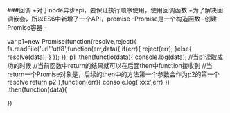 ###回调
+对于node异步api，要保证执行顺序使用，使用回调函数
+为了解决回调嵌套，所以ES6中新增了一个API，promise
	-Promise是一个构造函数
	-创建Promise容器
	-
	
var p1=new Promise(function(resolve,reject){
	fs.readFile('url','utf8',function(err,data){
		if(err){
			reject(err);
		}else{
			resolve(data);
		}
	});
});
p1
	.then(functio(data){
	console.log(data);
	//当p1读取成功的时候
	//当前函数中return的结果就可以在后面then中function接收到
	//当return一个Promise对象是，后续的then中的方法第一个参数会作为p2的第一个resolve
	return p2
},function(err){
	console.log('xxx',err)
})
.then(function(data){
	
})